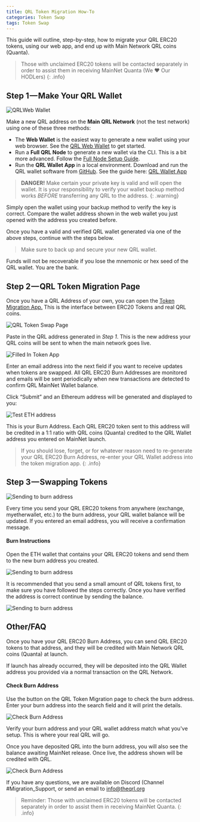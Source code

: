 ```yaml
---
title: QRL Token Migration How-To
categories: Token Swap
tags: Token Swap
---
```


This guide will outline, step-by-step, how to migrate your QRL ERC20 tokens, using our web app, and end up with Main Network QRL coins (Quanta).

> Those with unclaimed ERC20 tokens will be contacted separately in order to assist them in receiving MainNet Quanta (We ❤ Our HODLers)
{: .info}


## Step 1 — Make Your QRL Wallet

![QRLWeb Wallet](/assets/wallet/web/qrlWallet2.png)

Make a new QRL address on the **Main QRL Network** (not the test network) using one of these three methods:
* The **Web Wallet** is the easiest way to generate a new wallet using your web browser. See the <a href="https://wallet.theqrl.org" target="_blank">QRL Web Wallet</a> to get started.
* Run a **Full QRL Node** to generate a new wallet via the CLI. This is a bit more advanced. Follow the [Full Node Setup Guide](/mining/full-node).
* Run the **QRL Wallet App** in a local environment. Download and run the QRL wallet software from [GitHub](https://github.com/theQRL/qrl-wallet). See the guide here: [QRL Wallet App](/developers/QRLwallet-app)

> **DANGER!** Make certain your private key is valid and will open the wallet. It is your responsibility to verify your wallet backup method works *BEFORE* transferring any QRL to the address.
{: .warning}

Simply open the wallet using your backup method to verify the key is correct. Compare the wallet address shown in the web wallet you just opened with the address you created before.


Once you have a valid and verified QRL wallet generated via one of the above steps, continue with the steps below. 

> Make sure to back up and secure your new QRL wallet.

Funds will not be recoverable if you lose the mnemonic or hex seed of the QRL wallet. You are the bank.


## Step 2 — QRL Token Migration Page

Once you have a QRL Address of your own, you can open the [Token Migration App.](https://www.youtube.com/watch?v=oHg5SJYRHA0) This is the interface between ERC20 Tokens and real QRL coins.

![QRL Token Swap Page](/assets/tokenswap/swap/migrationPage.png)

Paste in the QRL address generated in *Step 1*. This is the new address your QRL coins will be sent to when the main network goes live.

![Filled In Token App](/assets/tokenswap/swap/migrationPageFilled.png)

Enter an email address into the next field if you want to receive updates when tokens are swapped. All QRL ERC20 Burn Addresses are monitored and emails will be sent periodically when new transactions are detected to confirm QRL MainNet Wallet balance.

Click “Submit” and an Ethereum address will be generated and displayed to you:

![Test ETH address](/assets/tokenswap/swap/migrationPageAddress.png)

This is your Burn Address. Each QRL ERC20 token sent to this address will be credited in a 1:1 ratio with QRL coins (Quanta) credited to the QRL Wallet address you entered on MainNet launch.

> If you should lose, forget, or for whatever reason need to re-generate your QRL ERC20 Burn Address, re-enter your QRL Wallet address into the token migration app.
{: .info}


## Step 3 — Swapping Tokens

![Sending to burn address](/assets/tokenswap/swap/tokenSwap.png)

Every time you send your QRL ERC20 tokens from anywhere (exchange, myetherwallet, etc.) to the burn address, your QRL wallet balance will be updated. If you entered an email address, you will receive a confirmation message.

#### Burn Instructions

Open the ETH wallet that contains your QRL ERC20 tokens and send them to the new burn address you created. 

![Sending to burn address](/assets/tokenswap/swap/SendToBurn-first.png)

It is recommended that you send a small amount of QRL tokens first, to make sure you have followed the steps correctly. Once you have verified the address is correct continue by sending the balance.

![Sending to burn address](/assets/tokenswap/swap/SendToBurnComplete.png)


## Other/FAQ

Once you have your QRL ERC20 Burn Address, you can send QRL ERC20 tokens to that address, and they will be credited with Main Network QRL coins (Quanta) at launch.

If launch has already occurred, they will be deposited into the QRL Wallet address you provided via a normal transaction on the QRL Network.

#### Check Burn Address

Use the button on the QRL Token Migration page to check the burn address. Enter your burn address into the search field and it will print the details.

![Check Burn Address](/assets/tokenswap/swap/BurnAddressCheck.png)

Verify your burn address and your QRL wallet address match what you've setup. This is where your real QRL will go.

Once you have deposited QRL into the burn address, you will also see the balance awaiting MainNet release. Once live, the address shown will be credited with QRL.

![Check Burn Address](/assets/tokenswap/swap/BurnAddressBal.png)

If you have any questions, we are available on Discord (Channel #Migration_Support, or send an email to info@theqrl.org

> Reminder: Those with unclaimed ERC20 tokens will be contacted separately in order to assist them in receiving MainNet Quanta.
{: .info}

